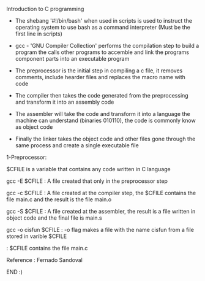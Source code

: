Introduction to C programming

* The shebang '#!/bin/bash' when used in scripts is used to instruct the operating system to use bash as a command interpreter (Must be the first line in scripts)

* gcc - 'GNU Compiler Collection' performs the compilation step to build a program the calls other programs to accemble and link the programs component parts into an executable program

* The preprocessor is the initial step in compiling a c file, it removes comments, include hearder files and replaces the macro name with code

* The compiler then takes the code generated from the preprocessing and transform it into an assembly code

* The assembler will take the code and transform it into a language the machine can understand (binaries 010110), the code is commonly know as object code 

* Finally the linker takes the object code and other files gone through the same process and create a single executable file

1-Preprocessor:

$CFILE is a variable that contains any code written in C language

gcc -E $CFILE : A file created that only in the preprocessor step

gcc -c $CFILE : A file created at the compiler step, the $CFILE contains the file main.c and the result is the file main.o

gcc -S $CFILE : A file created at the assembler, the result is a file written in object code and the final file is main.s

gcc -o cisfun $CFILE : -o flag makes a file with the name cisfun from a file stored in varible $CFILE

: $CFILE contains the file main.c

Reference : Fernado Sandoval

END :)
